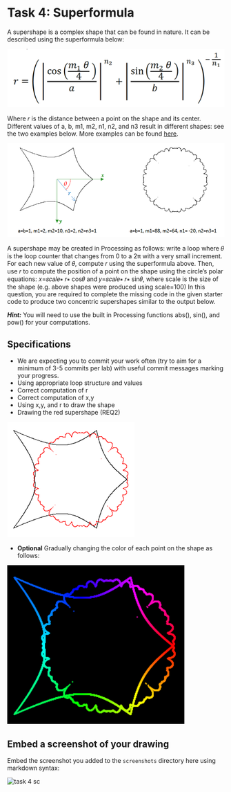 # Task 4: Superformula

A supershape is a complex shape that can be found in nature. It can be described using the superformula below:

![img3](../images/equation.png)

Where 𝑟 is the distance between a point on the shape and its center. Different values of a, b, m1, m2, n1, n2, and n3 result in different shapes: see the two examples below. More examples can be found [here](https://en.wikipedia.org/wiki/Superformula).

![img4](../images/supershapes.png)

A supershape may be created in Processing as follows: write a loop where 𝜃 is the loop counter that changes from 0 to a 2π with a very small increment. For each new value of 𝜃, compute 𝑟 using the superformula above. Then, use 𝑟 to compute the position of a point on the shape using the circle’s polar equations:
𝑥=𝑠𝑐𝑎𝑙𝑒∗ 𝑟∗ cos𝜃 and 𝑦=𝑠𝑐𝑎𝑙𝑒∗ 𝑟∗ sin𝜃,
where scale is the size of the shape (e.g. above shapes were produced using scale=100)
In this question, you are required to complete the missing code in the given starter code to produce two concentric supershapes similar to the output below.

**_Hint:_** You will need to use the built in Processing functions abs(), sin(), and pow() for your computations.

## Specifications

- We are expecting you to commit your work often (try to aim for a minimum of 3-5 commits per lab) with useful commit messages marking your progress.
- Using appropriate loop structure and values
- Correct computation of r
- Correct computation of x,y
- Using x,y, and r to draw the shape
- Drawing the red supershape (REQ2)

![img5](../images/finalsupershape.png)

- **Optional** Gradually changing the color of each point on the shape as follows:

![img6](../images/bonussupershape.png)

## Embed a screenshot of your drawing

Embed the screenshot you added to the `screenshots` directory here using markdown syntax:

![task 4 sc](/lab/screenshot/task4.png)
